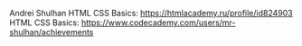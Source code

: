 Andrei Shulhan
HTML CSS Basics: https://htmlacademy.ru/profile/id824903
HTML CSS Basics: https://www.codecademy.com/users/mr-shulhan/achievements
